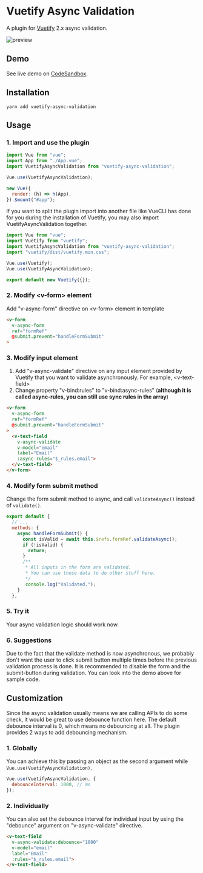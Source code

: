 # Vuetify Async Validation
A plugin for [Vuetify](https://vuetifyjs.com/en/) 2.x async validation.

![preview](./preview.gif)

<a id="demo"></a>
## Demo
See live demo on [CodeSandbox](https://codesandbox.io/s/vuetify-async-validation-demo-mu0fo).

## Installation
```yarn add vuetify-async-validation```

## Usage
### 1. Import and use the plugin
```javascript
import Vue from "vue";
import App from "./App.vue";
import VuetifyAsyncValidation from "vuetify-async-validation";

Vue.use(VuetifyAsyncValidation);

new Vue({
  render: (h) => h(App),
}).$mount("#app");
```

If you want to split the plugin import into another file like VueCLI has done for you during the installation of Vuetify, you may also import VuetifyAsyncValidation together.
```javascript
import Vue from "vue";
import Vuetify from "vuetify";
import VuetifyAsyncValidation from "vuetify-async-validation";
import "vuetify/dist/vuetify.min.css";

Vue.use(Vuetify);
Vue.use(VuetifyAsyncValidation);

export default new Vuetify({});
```

### 2. Modify \<v-form\> element
Add "v-async-form" directive on \<v-form\> element in template
```html
<v-form
  v-async-form
  ref="formRef"
  @submit.prevent="handleFormSubmit"
>
```

### 3. Modify input element
1. Add "v-async-validate" directive on any input element provided by Vuetify that you want to validate asynchronously. For example, \<v-text-field\>
2. Change property "v-bind:rules" to "v-bind:async-rules" (**although it is called async-rules, you can still use sync rules in the array**)
```html
<v-form
  v-async-form
  ref="formRef"
  @submit.prevent="handleFormSubmit"
>
  <v-text-field
    v-async-validate
    v-model="email"
    label="Email"
    :async-rules="$_rules.email">
  </v-text-field>
</v-form>
```

### 4. Modify form submit method
Change the form submit method to async, and call ```validateAsync()``` instead of ```validate()```.
```javascript
export default {
  // ...
  methods: {
    async handleFormSubmit() {
      const isValid = await this.$refs.formRef.validateAsync();
      if (!isValid) {
        return;
      }
      /**
       * All inputs in the form are validated.
       * You can use those data to do other stuff here.
       */
       console.log("Validated.");
    }
  },
```

### 5. Try it
Your async validation logic should work now.

### 6. Suggestions
Due to the fact that the validate method is now asynchronous, we probably don't want the user to click submit button multiple times before the previous validation process is done. It is recommended to disable the form and the submit-button during validation. You can look into the demo above for sample code.

## Customization
Since the async validation usually means we are calling APIs to do some check, it would be great to use debounce function here.
The default debounce interval is 0, which means no debouncing at all.
The plugin provides 2 ways to add debouncing mechanism.

### 1. Globally
You can achieve this by passing an object as the second argument while ```Vue.use(VuetifyAsyncValidation)```.
```javascript
Vue.use(VuetifyAsyncValidation, {
  debounceInterval: 1000, // ms
});
```
### 2. Individually
You can also set the debounce interval for individual input by using the "debounce" argument on "v-async-validate" directive.
```html
<v-text-field
  v-async-validate:debounce="1000"
  v-model="email"
  label="Email"
  :rules="$_rules.email">
</v-text-field>
```
